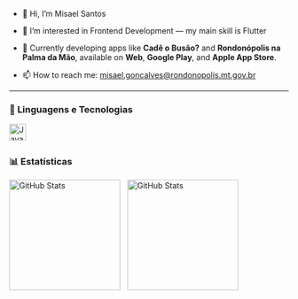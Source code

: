 - 👋 Hi, I’m Misael Santos

- 👀 I’m interested in Frontend Development — my main skill is Flutter

- 💼 Currently developing apps like **Cadê o Busão?** and **Rondonópolis na Palma da Mão**, available on **Web**, **Google Play**, and **Apple App Store**.

- 📫 How to reach me: misael.goncalves@rondonopolis.mt.gov.br

---
### 🧠 Linguagens e Tecnologias        
<img 
    align='left'
    alt='JavaScript'
    title='JavaScript'
    width='30px'
    style='padding-right: 10px;'
    src="https://cdn.jsdelivr.net/gh/devicons/devicon@latest/icons/dart/dart-original.svg" 
/>

</br>
</br>

### 📊 Estatísticas 

<img 
    align='left'
    alt='GitHub Stats'
    height='200'
    style='padding-right: 10px;'
    src="https://github-readme-stats.vercel.app/api?username=Gustavo&show_icons=true&theme=tokyonight&include_all_commits=true&locale=pt-br" 
/> 

<img 
    align='left'
    alt='GitHub Stats'
    height='200'
    style='padding-right: 10px;'
    src="https://github-readme-stats.vercel.app/api/top-langs/?username=anuraghazra&theme=tokyonight&custom_title=Tecnologias&langs_count=4" 
/> 

